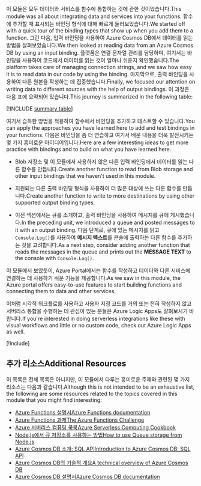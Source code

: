 <span data-ttu-id="67a06-101">이 모듈은 모두 데이터와 서비스를 함수에 통합하는 것에 관한 것이었습니다.</span><span class="sxs-lookup"><span data-stu-id="67a06-101">This module was all about integrating data and services into your functions.</span></span> <span data-ttu-id="67a06-102">함수에 추가할 때 표시되는 바인딩 형식에 대해 빠르게 둘러보았습니다.</span><span class="sxs-lookup"><span data-stu-id="67a06-102">We started off with a quick tour of the binding types that show up when you add them to a function.</span></span> <span data-ttu-id="67a06-103">그런 다음, 입력 바인딩을 사용하여 Azure Cosmos DB에서 데이터를 읽는 방법을 살펴보았습니다.</span><span class="sxs-lookup"><span data-stu-id="67a06-103">We then looked at reading data from an Azure Cosmos DB by using an input binding.</span></span> <span data-ttu-id="67a06-104">플랫폼은 연결 문자열 관리를 담당하며, 여기서는 바인딩을 사용하여 코드에서 데이터를 읽는 것이 얼마나 쉬운지 확인했습니다.</span><span class="sxs-lookup"><span data-stu-id="67a06-104">The platform takes care of managing connection strings, and we saw how easy it is to read data in our code by using the binding.</span></span> <span data-ttu-id="67a06-105">마지막으로, 출력 바인딩을 사용하여 다른 원본을 작성하는 데 집중했습니다.</span><span class="sxs-lookup"><span data-stu-id="67a06-105">Finally, we focused our attention on writing data to different sources with the help of output bindings.</span></span> <span data-ttu-id="67a06-106">이 과정은 다음 표에 요약되어 있습니다.</span><span class="sxs-lookup"><span data-stu-id="67a06-106">This journey is summarized in the following table:</span></span>

[!INCLUDE [summary table](./summary-table.md)]

<span data-ttu-id="67a06-107">여기서 습득한 방법을 적용하여 함수에서 바인딩을 추가하고 테스트할 수 있습니다.</span><span class="sxs-lookup"><span data-stu-id="67a06-107">You can apply the approaches you have learned here to add and test bindings in your functions.</span></span> <span data-ttu-id="67a06-108">다음은 바인딩을 좀 더 연습하고 여기서 배운 내용을 더욱 발전시키는 몇 가지 흥미로운 아이디어입니다.</span><span class="sxs-lookup"><span data-stu-id="67a06-108">Here are a few interesting ideas to get more practice with bindings and to build on what you have learned here.</span></span>

* <span data-ttu-id="67a06-109">Blob 저장소 및 이 모듈에서 사용하지 않은 다른 입력 바인딩에서 데이터를 읽는 다른 함수를 만듭니다.</span><span class="sxs-lookup"><span data-stu-id="67a06-109">Create another function to read from Blob storage and other input bindings that we haven't used in this module.</span></span>

* <span data-ttu-id="67a06-110">지원되는 다른 출력 바인딩 형식을 사용하여 더 많은 대상에 쓰는 다른 함수를 만듭니다.</span><span class="sxs-lookup"><span data-stu-id="67a06-110">Create another function to write to more destinations by using other supported output binding types.</span></span>

* <span data-ttu-id="67a06-111">이전 섹션에서는 큐를 소개하고, 출력 바인딩을 사용하여 메시지를 큐에 게시했습니다.</span><span class="sxs-lookup"><span data-stu-id="67a06-111">In the preceding unit, we introduced a queue and posted messages to it with an output binding.</span></span> <span data-ttu-id="67a06-112">다음 단계로, 큐에 있는 메시지를 읽고 `Console.Log()`를 사용하여 **메시지 텍스트**를 콘솔에 출력하는 다른 함수를 추가하는 것을 고려합니다.</span><span class="sxs-lookup"><span data-stu-id="67a06-112">As a next step, consider adding another function that reads the messages in the queue and prints out the **MESSAGE TEXT** to the console with `Console.Log()`.</span></span>

<span data-ttu-id="67a06-113">이 모듈에서 보았듯이, Azure Portal에서는 함수를 작성하고 데이터와 다른 서비스에 연결하는 데 사용하기 쉬운 기능을 제공합니다.</span><span class="sxs-lookup"><span data-stu-id="67a06-113">As we saw in this module, the Azure portal offers easy-to-use features to start building functions and connecting them to data and other services.</span></span>

<span data-ttu-id="67a06-114">이처럼 시각적 워크플로를 사용하고 사용자 지정 코드를 거의 또는 전혀 작성하지 않고 서버리스 통합을 수행하는 데 관심이 있는 분들은 Azure Logic Apps도 살펴보시기 바랍니다.</span><span class="sxs-lookup"><span data-stu-id="67a06-114">If you're interested in doing serverless integrations like these with visual workflows and little or no custom code, check out Azure Logic Apps as well.</span></span>

[!include[](../../../includes/azure-sandbox-cleanup.md)]

## <a name="additional-resources"></a><span data-ttu-id="67a06-115">추가 리소스</span><span class="sxs-lookup"><span data-stu-id="67a06-115">Additional Resources</span></span>

<span data-ttu-id="67a06-116">이 목록은 전체 목록은 아니지만, 이 모듈에서 다루는 흥미로운 주제와 관련된 몇 가지 리소스는 다음과 같습니다.</span><span class="sxs-lookup"><span data-stu-id="67a06-116">Although this is not intended to be an exhaustive list, the following are some resources related to the topics covered in this module that you might find interesting:</span></span>

* [<span data-ttu-id="67a06-117">Azure Functions 설명서</span><span class="sxs-lookup"><span data-stu-id="67a06-117">Azure Functions documentation</span></span>](https://docs.microsoft.com/azure/azure-functions/)
* [<span data-ttu-id="67a06-118">Azure Functions 과제</span><span class="sxs-lookup"><span data-stu-id="67a06-118">The Azure Functions Challenge</span></span>](https://aka.ms/afc)
* [<span data-ttu-id="67a06-119">Azure 서버리스 컴퓨팅 쿡북</span><span class="sxs-lookup"><span data-stu-id="67a06-119">Azure Serverless Computing Cookbook</span></span>](https://azure.microsoft.com/resources/azure-serverless-computing-cookbook/)
* [<span data-ttu-id="67a06-120">Node.js에서 큐 저장소를 사용하는 방법</span><span class="sxs-lookup"><span data-stu-id="67a06-120">How to use Queue storage from Node.js</span></span>](https://docs.microsoft.com/azure/storage/queues/storage-nodejs-how-to-use-queues)
* [<span data-ttu-id="67a06-121">Azure Cosmos DB 소개: SQL API</span><span class="sxs-lookup"><span data-stu-id="67a06-121">Introduction to Azure Cosmos DB: SQL API</span></span>](https://docs.microsoft.com/azure/cosmos-db/sql-api-introduction)
* [<span data-ttu-id="67a06-122">Azure Cosmos DB의 기술적 개요</span><span class="sxs-lookup"><span data-stu-id="67a06-122">A technical overview of Azure Cosmos DB</span></span>](https://azure.microsoft.com/blog/a-technical-overview-of-azure-cosmos-db/)
* [<span data-ttu-id="67a06-123">Azure Cosmos DB 설명서</span><span class="sxs-lookup"><span data-stu-id="67a06-123">Azure Cosmos DB documentation</span></span>](https://docs.microsoft.com/azure/cosmos-db/)
